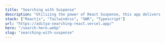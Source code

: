 ```yaml
---
title: "Searching with Suspense"
description: "Utilizing the power of React Suspense, this app delivers fast and seamless results with minimal load times. To make the search even more user-friendly, I've implemented debouncing, ensuring that the app only sends a request after the user has stopped typing for a certain period of time. This results in fewer requests being sent and a smoother overall experience for the user."
stack: ["Reactjs", "Tailwindcss", "SWR", "Typescript"]
url: "https://aditya-searching-react.vercel.app/"
hero: "/search-hero.webp"
slug: "searching-with-suspense"
---
```

